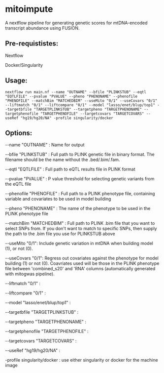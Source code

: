 # mitoimpute

A nextflow pipeline for generating genetic scores for mtDNA-encoded transcript abundance using FUSION.

## Pre-requististes:

Nextflow

Docker/Singularity

## Usage:

```nextflow run main.nf --name "OUTNAME" --bfile "PLINKSTUB" --eqtl "EQTLFILE" --pvalue "PVALUE" --pheno "PHENONAME" --phenofile "PHENOFILE" --matchBim "MATCHEDBIM" --useMito "0/1" --useCovars "0/1" --liftmatch "0/1" --liftcompare "0/1" --model "lasso/enet/blup/top1" --targetbfile "TARGETPLINKSTUB" --targetpheno "TARGETPHENONAME" --targetphenofile "TARGETPHENOFILE" --targetcovars "TARGETCOVARS" --useRef "hg19/hg20/NA" -profile singularity/docker```

## Options:

--name "OUTNAME" : Name for output

--bfile "PLINKSTUB" : Full path to PLINK genetic file in binary format. The filename should be the name without the .bed/.bim/.fam.

--eqtl "EQTLFILE" : Full path to eQTL results file in PLINK format

--pvalue "PVALUE" : P value threshold for selecting genetic variants from the eQTL file

--phenofile "PHENOFILE" : Full path to a PLINK phenotype file, containing variable and covariates to be used in model building

--pheno "PHENONAME" : The name of the phenotype to be used in the PLINK phenotype file

--matchBim "MATCHEDBIM" : Full path to PLINK .bim file that you want to select SNPs from.  If you don't want to match to specific SNPs, then supply the path to the .bim file you use for PLINKSTUB above

--useMito "0/1": Include genetic variation in mtDNA when building model (1), or not (0).

--useCovars "0/1": Regress out covariates against the phenotype for model building (1) or not (0).  Coavriates used will be those in the PLINK phenotype file between 'combined_s20' and 'RNA' columns (automatically generated with mitogwas pipeline).

--liftmatch "0/1" :

--liftcompare "0/1" :

--model "lasso/enet/blup/top1" :

--targetbfile "TARGETPLINKSTUB" :

--targetpheno "TARGETPHENONAME" :

--targetphenofile "TARGETPHENOFILE" :

--targetcovars "TARGETCOVARS" :

--useRef "hg19/hg20/NA" :

-profile singularity/docker : use either singularity or docker for the machine image
